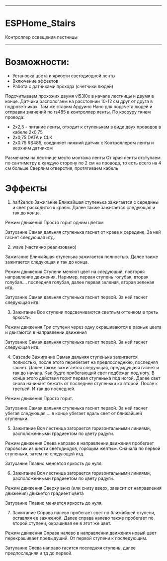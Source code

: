 ____
# ESPHome_Stairs
Контроллер освещения лестницы
____

# Возможности:
- Установка цвета и яркости светодиодной ленты
- Включение эффектов
- Работа с датчиками прохода (счетчики людей) 


Подсчитываем прохожих двумя vl53l0x в начале лестницы и двумя в конце.
Датчики распологаем на расстоянии 10-12 см друг от друга в подрозетниках.
Там же ставим Ардуино Нано для подсчета людей и отправки значений по rs485 в контроллер ленты.
По косоуру тянем провода:
- 2x2,5 - питание ленты, отходит к ступенькам в виде двух проводов в кабеле 2x0,75
- 2x0,75  DATA и CLK
- 2x0.75 RS485, соединяет нижний датчик с Контроллером ленты и верхним датчиком
 
Размечаем на лестнице место монтажа ленты
От края ленты отступаем по сантиметру в каждую сторону по 2 см на провода, то есть всего на 4 см больше
Сверлим отверстия, протягиваем кабель


# Эффекты

  1. half2ends
  Зажигание
  Ближайшая ступенька зажигается с середины и свет расходится к краям. Далее также зажигается следующая и так до конца.

  Режим движения
  Просто горит одним цветом

  Затухание
  Самая дальняя ступенька гаснет от краев к середине. За ней гаснет следующая итд.



  2. wave (частично реализовано)

  Зажигание
  Ближайшая ступенька зажигается полностью. Далее также зажигается следующая и так до конца.

  Режим движения
  Ступени меняют цвет на следующий, повторяя направление движения. Наример, первая ступень голубая, вторая голубая.... последняя голубая, далее первая зеленая, вторая зеленая итд.

  Затухание
  Самая дальняя ступенька гаснет первой. За ней гаснет следующая итд.


  3. Зажигание
  Все ступени подсвечиваются светлым оттенком в треть яркости.

  Режим движения
  Три ступени через одну окрашиваются в разные цвета и двигаются в направлении движения

  Затухание
  Самая дальняя ступенька гаснет первой. За ней гаснет следующая итд.



  4. Cascade
  Зажигание
  Самая дальняя ступенька зажигается полностью, после этого перебегает на предпоследнюю, последняя гаснет. Далее также зажигается следующая, предыдущаяя гаснет и так до начала.
  Как будто прибегающий свет подбежал под ногу. В конце этого действия горит первая ступенька под ногой.
  Далее свет снова начинает бежать от последней ступеньки ко второй. После к третьей. И так до последней.

  Режим движения
  Просто горит.

  Затухание
  Самая дальняя ступенька гаснет первой. За ней гаснет убегая следующая ... в конце убегает вдаль свет от ближайшей ступеньки.



  5. Зажигание
  Вся лестница загорается горизонтальными линиями, расположенными градиентом по цвету радуги.

  Режим движения
  Слева направо в направлении движения пробегает паровозик из шести светодиодов, горящим желтым. Сначала по первой ступеньки, затем по следующей итд.

  Затухание
  Плавно меняется яркость до нуля.

  6. Зажигание
  Вся лестница загорается горизонтальными линиями, расположенными градиентом по цвету радуги.

  Режим движения
  Сверху вниз (или снизу вверх, зависит от направления движения) движется градиент цвета

  Затухание
  Плавно меняется яркость до нуля.



  7. Зажигание
  Справа налево пробегает свет по ближайшей ступени, оставляя ее зажженой. Далее справа налево также пробегает по второй ступени, окрашивая ее в этот же цвет.

  Режим движения
  Справа налево в направлении движения новый цвет перекрашивает предыдущий. От первой ступени к последующим.

  Затухание
  Слева направо гасится последняя ступень, далее предпоследняя и тд до первой.






